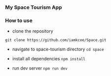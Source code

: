 ### My  Space Tourism App

### How to use
- clone the repository

```git clone https://github.com/iamkcee/Space.git```

- navigate to space-tourism directory
```cd space```

- install all dependencies
```npm install```
- run dev server
```npm run dev```